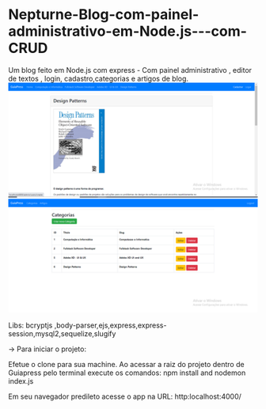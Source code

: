 # Nepturne-Blog-com-painel-administrativo-em-Node.js---com-CRUD
Um blog feito em Node.js com express - Com painel administrativo , editor de textos , login, cadastro,categorias e artigos de blog.
<img src="https://raw.githubusercontent.com/Nepturne/images_projects/main/blog.png" />
<img src="https://raw.githubusercontent.com/Nepturne/images_projects/main/blog2.png" />

Libs: bcryptjs ,body-parser,ejs,express,express-session,mysql2,sequelize,slugify

-> Para iniciar o projeto:

Efetue o clone para sua machine. Ao acessar a raiz do projeto dentro de Guiapress pelo terminal execute os comandos: npm install and nodemon index.js

Em seu navegador predileto acesse o app na URL: http:localhost:4000/
